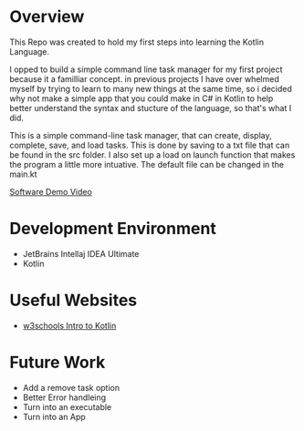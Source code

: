 # Overview

This Repo was created to hold my first steps into learning the Kotlin Language.

I opped to build a simple command line task manager for my first project because it a familliar concept.
in previous projects I have over whelmed myself by trying to learn to many new things at the same time,
so i decided why not make a simple app that you could make in C# in Kotlin to help better understand the
syntax and stucture of the language, so that's what I did.

This is a simple command-line task manager, that can create, display, complete, save, and load tasks.
This is done by saving to a txt file that can be found in the src folder. I also set up a load on launch 
function that makes the program a little more intuative. The default file can be changed in the main.kt

[Software Demo Video]([http://youtube.link.goes.her](https://www.youtube.com/watch?v=1Lh_FdWpgOY&list=PLxORc4ofeHmnmZIp6qt-c3si0NcvjCy0A&index=10)e)

# Development Environment

- JetBrains Intellaj IDEA Ultimate
- Kotlin

# Useful Websites

- [w3schools Intro to Kotlin]([http://url.link.goes.here](https://www.w3schools.com/kotlin/index.php))

# Future Work

- Add a remove task option
- Better Error handleing
- Turn into an executable
- Turn into an App
